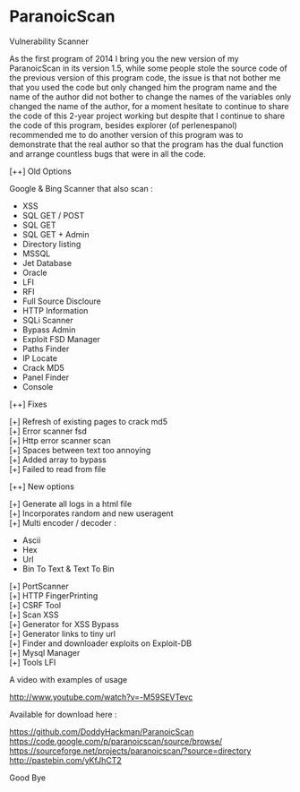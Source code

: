 ParanoicScan
============

Vulnerability Scanner

As the first program of 2014 I bring you the new version of my ParanoicScan in its version 1.5, while some people stole the source code of the previous version of this program code, the issue is that not bother me that you used the code but only changed him the program name and the name of the author did not bother to change the names of the variables only changed the name of the author, for a moment hesitate to continue to share the code of this 2-year project working but despite that I continue to share the code of this program, besides explorer (of perlenespanol) recommended me to do another version of this program was to demonstrate that the real author so that the program has the dual function and arrange countless bugs that were in all the code.<br>

[++] Old Options<br>

Google & Bing Scanner that also scan :<br>

 * XSS<br>
 * SQL GET / POST<br>
 * SQL GET<br>
 * SQL GET + Admin<br>
 * Directory listing <br>
 * MSSQL<br>
 * Jet Database<br>
 * Oracle<br>
 * LFI<br>
 * RFI<br>
 * Full Source Discloure<br>
 * HTTP Information<br>
 * SQLi Scanner<br>
 * Bypass Admin<br>
 * Exploit FSD Manager<br>
 * Paths Finder<br>
 * IP Locate<br>
 * Crack MD5<br>
 * Panel Finder<br>
 * Console <br>

[++] Fixes<br>

[+] Refresh of existing pages to crack md5<br>
[+] Error scanner fsd<br>
[+] Http error scanner scan<br>
[+] Spaces between text too annoying<br>
[+] Added array to bypass<br>
[+] Failed to read from file<br>

[++] New options<br>

[+] Generate all logs in a html file<br>
[+] Incorporates random and new useragent<br>
[+] Multi encoder / decoder :<br>

 * Ascii<br>
 * Hex<br>
 * Url<br>
 * Bin To Text & Text To Bin<br>

[+] PortScanner<br>
[+] HTTP FingerPrinting<br>
[+] CSRF Tool<br>
[+] Scan XSS<br>
[+] Generator for XSS Bypass<br>
[+] Generator links to tiny url<br>
[+] Finder and downloader exploits on Exploit-DB<br>
[+] Mysql Manager<br>
[+] Tools LFI<br>

A video with examples of usage<br>

http://www.youtube.com/watch?v=-M59SEVTevc<br>

Available for download here :<br>

https://github.com/DoddyHackman/ParanoicScan<br>
https://code.google.com/p/paranoicscan/source/browse/<br>
https://sourceforge.net/projects/paranoicscan/?source=directory<br>
http://pastebin.com/yKfJhCT2<br>

Good Bye<br>
